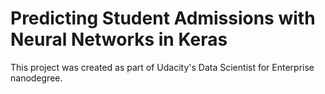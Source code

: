 # Predicting Student Admissions with Neural Networks in Keras

This project was created as part of Udacity's Data Scientist for Enterprise nanodegree.

